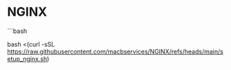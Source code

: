 # NGINX
´´´bash

bash <(curl -sSL https://raw.githubusercontent.com/macbservices/NGINX/refs/heads/main/setup_nginx.sh)
